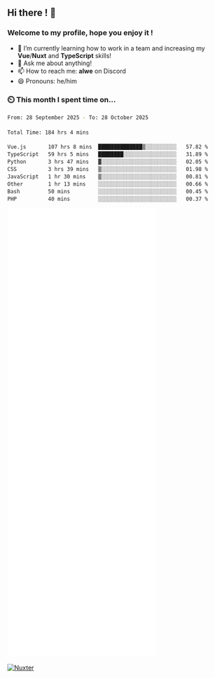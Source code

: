 ## Hi there ! 👋

### Welcome to my profile, hope you enjoy it !

- 🌱 I’m currently learning how to work in a team and increasing my **Vue**/**Nuxt** and **TypeScript** skills!
- 💬 Ask me about anything!
- 📫 How to reach me: **alwe** on Discord
- 😄 Pronouns: he/him

### ⏲️ This month I spent time on...

<!--START_SECTION:waka-->

```bash
From: 28 September 2025 - To: 28 October 2025

Total Time: 184 hrs 4 mins

Vue.js       107 hrs 8 mins  ██████████████▒░░░░░░░░░░   57.82 %
TypeScript   59 hrs 5 mins   ████████░░░░░░░░░░░░░░░░░   31.89 %
Python       3 hrs 47 mins   ▓░░░░░░░░░░░░░░░░░░░░░░░░   02.05 %
CSS          3 hrs 39 mins   ▒░░░░░░░░░░░░░░░░░░░░░░░░   01.98 %
JavaScript   1 hr 30 mins    ▒░░░░░░░░░░░░░░░░░░░░░░░░   00.81 %
Other        1 hr 13 mins    ░░░░░░░░░░░░░░░░░░░░░░░░░   00.66 %
Bash         50 mins         ░░░░░░░░░░░░░░░░░░░░░░░░░   00.45 %
PHP          40 mins         ░░░░░░░░░░░░░░░░░░░░░░░░░   00.37 %
```

<!--END_SECTION:waka-->

![Metrics](./github-metrics.svg)

[![Nuxter](https://nuxters.nuxt.com/card/zAlweNy26/og.png)](https://nuxters.nuxt.com/zAlweNy26)
